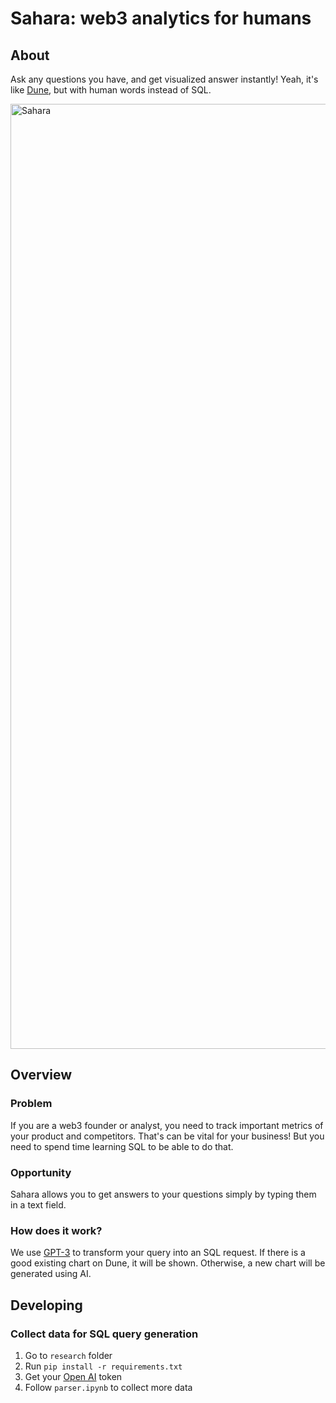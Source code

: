 # Sahara: web3 analytics for humans

## About
Ask any questions you have, and get visualized answer instantly! Yeah, it's like [Dune](dune.com), but with human words instead of SQL.

<img width="1512" alt="Sahara" src="https://user-images.githubusercontent.com/4231665/200167877-57f41381-d27a-48ce-9132-a210c49216d6.png">

## Overview

### Problem
If you are a web3 founder or analyst, you need to track important metrics of your product and competitors. That's can be vital for your business! But you need to spend time learning SQL to be able to do that.

### Opportunity
Sahara allows you to get answers to your questions simply by typing them in a text field.

### How does it work?
We use [GPT-3](https://openai.com/blog/openai-codex/) to transform your query into an SQL request. If there is a good existing chart on Dune, it will be shown. Otherwise, a new chart will be generated using AI.

## Developing

### Collect data for SQL query generation
1. Go to `research` folder
2. Run `pip install -r requirements.txt`
3. Get your [Open AI](https://openai.com/) token
4. Follow `parser.ipynb` to collect more data
